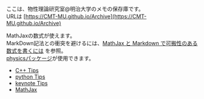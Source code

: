 ここは、物性理論研究室@明治大学のメモの保存庫です。<br>
URLは [https://CMT-MU.github.io/Archive](https://CMT-MU.github.io/Archive)

MathJaxの数式が使えます。<br>
MarkDown記法との衝突を避けるには、[MathJax と Markdown で可搬性のある数式を書くには](https://kimiyuki.net/blog/2020/02/19/portable-mathjax-markdown/)
を参照。<br>
[physicsパッケージ](https://ctan.org/pkg/physics)が使用できます。

- [C++ Tips](cpp)
- [python Tips](python)
- [keynote Tips](keynote)
- [MathJax](mathjax)
